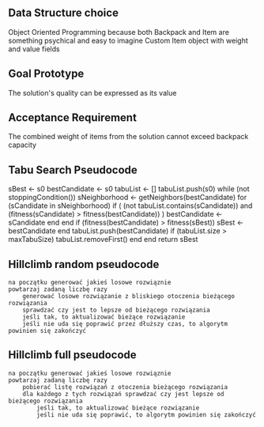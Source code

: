 ## Data Structure choice
Object Oriented Programming because both Backpack and Item are something psychical and easy to imagine
Custom Item object with weight and value fields
## Goal Prototype
The solution's quality can be expressed as its value
## Acceptance Requirement
The combined weight of items from the solution cannot exceed backpack capacity
## Tabu Search Pseudocode
sBest ← s0
bestCandidate ← s0
tabuList ← []
tabuList.push(s0)
while (not stoppingCondition())
	sNeighborhood ← getNeighbors(bestCandidate)
	for (sCandidate in sNeighborhood)
		if ( (not tabuList.contains(sCandidate)) and (fitness(sCandidate) > fitness(bestCandidate)) )
			bestCandidate ← sCandidate
		end
	end
	if (fitness(bestCandidate) > fitness(sBest))
		sBest ← bestCandidate
	end
	tabuList.push(bestCandidate)
	if (tabuList.size > maxTabuSize)
		tabuList.removeFirst()
	end
end
return sBest
## Hillclimb random pseudocode
    na początku generować jakieś losowe rozwiąznie
    powtarzaj zadaną liczbę razy
        generować losowe rozwiązanie z bliskiego otoczenia bieżącego rozwiązania
        sprawdzać czy jest to lepsze od bieżącego rozwiązania
        jeśli tak, to aktualizować bieżące rozwiązanie
        jeśli nie uda się poprawić przez dłuższy czas, to algorytm powinien się zakończyć
## Hillclimb full pseudocode
    na początku generować jakieś losowe rozwiąznie
    powtarzaj zadaną liczbę razy
        pobierać listę rozwiązań z otoczenia bieżącego rozwiązania
        dla każdego z tych rozwiązań sprawdzać czy jest lepsze od bieżącego rozwiązania
            jeśli tak, to aktualizować bieżące rozwiązanie
            jeśli nie uda się poprawić, to algorytm powinien się zakończyć

        